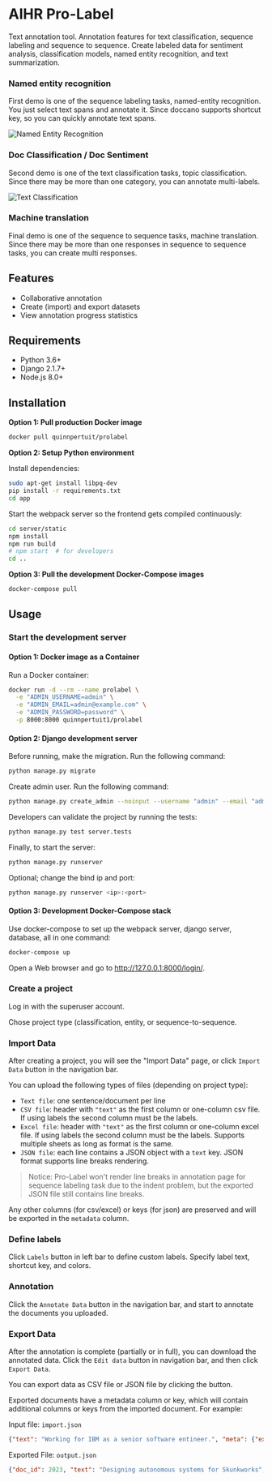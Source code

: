 # AIHR Pro-Label
Text annotation tool. Annotation features for text classification, sequence labeling and sequence to sequence. Create labeled data for sentiment analysis, classification models, named entity recognition, and text summarization. 

### Named entity recognition

First demo is one of the sequence labeling tasks, named-entity recognition. You just select text spans and annotate it. Since doccano supports shortcut key, so you can quickly annotate text spans.

![Named Entity Recognition](./docs/entity.gif)

### Doc Classification / Doc Sentiment

Second demo is one of the text classification tasks, topic classification. Since there may be more than one category, you can annotate multi-labels.

![Text Classification](./docs/classification.gif)

### Machine translation

Final demo is one of the sequence to sequence tasks, machine translation. Since there may be more than one responses in sequence to sequence tasks, you can create multi responses.

## Features

-   Collaborative annotation
-   Create (import) and export datasets
-   View annotation progress statistics

## Requirements

-   Python 3.6+
-   Django 2.1.7+
-   Node.js 8.0+

## Installation

**Option 1: Pull production Docker image**

```bash
docker pull quinnpertuit/prolabel
```
**Option 2: Setup Python environment**

Install dependencies:

```bash
sudo apt-get install libpq-dev
pip install -r requirements.txt
cd app
```

Start the webpack server so the frontend gets compiled continuously:

```bash
cd server/static
npm install
npm run build
# npm start  # for developers
cd ..
```

**Option 3: Pull the development Docker-Compose images**

```bash
docker-compose pull
```

## Usage

### Start the development server

#### Option 1: Docker image as a Container

Run a Docker container:

```bash
docker run -d --rm --name prolabel \
  -e "ADMIN_USERNAME=admin" \
  -e "ADMIN_EMAIL=admin@example.com" \
  -e "ADMIN_PASSWORD=password" \
  -p 8000:8000 quinnpertuit1/prolabel
```

#### Option 2: Django development server

Before running, make the migration. Run the following command:

```bash
python manage.py migrate
```

Create admin user. Run the following command:

```bash
python manage.py create_admin --noinput --username "admin" --email "admin@example.com" --password "password"
```

Developers can validate the project by running the tests:

```bash
python manage.py test server.tests
```

Finally, to start the server:

```bash
python manage.py runserver
```

Optional; change the bind ip and port:

```bash
python manage.py runserver <ip>:<port>
```

#### Option 3: Development Docker-Compose stack

Use docker-compose to set up the webpack server, django server, database, all in one command:

```bash
docker-compose up
```

Open a Web browser and go to <http://127.0.0.1:8000/login/>. 

### Create a project

Log in with the superuser account. 

Chose project type (classification, entity, or sequence-to-sequence.

### Import Data

After creating a project, you will see the "Import Data" page, or click `Import Data` button in the navigation bar. 

You can upload the following types of files (depending on project type):

-   `Text file`: one sentence/document per line
-   `CSV file`: header with `"text"` as the first column or one-column csv file. If using labels the second column must be the labels.
-   `Excel file`: header with `"text"` as the first column or one-column excel file. If using labels the second column must be the labels. Supports multiple sheets as long as format is the same.
-   `JSON file`: each line contains a JSON object with a `text` key. JSON format supports line breaks rendering.

> Notice: Pro-Label won't render line breaks in annotation page for sequence labeling task due to the indent problem, but the exported JSON file still contains line breaks.

Any other columns (for csv/excel) or keys (for json) are preserved and will be exported in the `metadata` column.

### Define labels

Click `Labels` button in left bar to define custom labels. Specify label text, shortcut key, and colors.

### Annotation

Click the `Annotate Data` button in the navigation bar, and start to annotate the documents you uploaded.

### Export Data

After the annotation is complete (partially or in full), you can download the annotated data. Click the `Edit data` button in navigation bar, and then click `Export Data`.

You can export data as CSV file or JSON file by clicking the button. 

Exported documents have a metadata column or key, which will contain additional columns or keys from the imported document. For example:

Input file:
`import.json`

```JSON
{"text": "Working for IBM as a senior software entineer.", "meta": {"external_id": 1}}
```

Exported File:
`output.json`

```JSON
{"doc_id": 2023, "text": "Designing autonomous systems for Skunkworks", "labels": ["Autonomy"], "username": "root", "meta": {"external_id": 1}}
```
